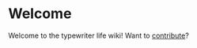 <!-- TITLE: Typewriter Life Wiki -->
<!-- SUBTITLE: A community maintained typewriter wiki -->

# Welcome
Welcome to the typewriter life wiki!  Want to [contribute](contribute)?